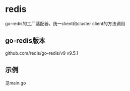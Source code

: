 # redis
go-redis的工厂适配器，统一client和cluster client的方法调用  

## go-redis版本  
github.com/redis/go-redis/v9 v9.5.1

## 示例  
见main.go